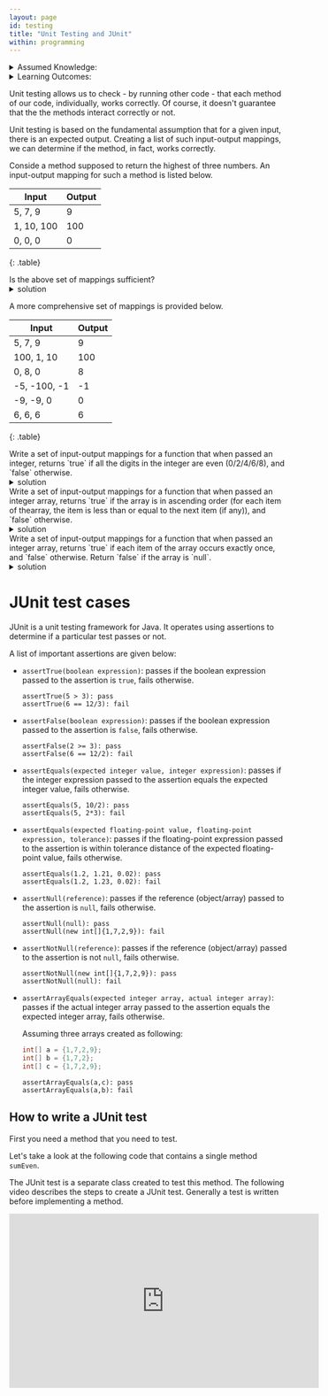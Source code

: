 ```yaml
---
layout: page
id: testing
title: "Unit Testing and JUnit"
within: programming
---
```


<details class="prereq" markdown="1"><summary>Assumed Knowledge:</summary>

  * [Transition to Java](./transition_to_java.html)
  * [Debugging in Java](./debugging.html)

</details>

<details class="outcomes" markdown="1"><summary>Learning Outcomes:</summary>

  * Understand the roll of Unit Testing in the programming process
  * Understand when tests are sufficient
  * Be able to write simple tests using JUnit.

</details>

Unit testing allows us to check - by running other code - that each method of our code, individually, works correctly. Of course, it doesn't guarantee that the the methods interact correctly or not.

Unit testing is based on the fundamental assumption that for a given input, there is an expected output. Creating a list of such input-output mappings, we can determine if the method, in fact, works correctly.

Conside a method supposed to return the highest of three numbers. An input-output mapping for such a method is listed below.

| Input      | Output |
|------------|--------|
| 5, 7, 9       | 9      |
| 1, 10, 100 | 100     |
| 0, 0, 0          | 0      |
{: .table}

<div class="task" markdown="1">
Is the above set of mappings sufficient?
<details class="solution" markdown="1"><summary>solution</summary>
No, in all cases, the third value is the answer. A function that simply returns the third value will pass this insufficient test
</details>
</div>

A more comprehensive set of mappings is provided below.

| Input      | Output |
|------------|--------|
| 5, 7, 9    | 9      |
| 100, 1, 10 | 100    |
| 0, 8, 0    | 8      |
|-5, -100, -1 | -1 |
| -9, -9, 0 | 0 |
| 6, 6, 6 | 6 |
{: .table}

<div class="task" markdown="1">
Write a set of input-output mappings for a function that when passed an integer, returns `true` if all the digits in the integer are even (0/2/4/6/8), and `false` otherwise.
<details class="solution" markdown="1"><summary>solution</summary>
 | Input      | Output |
 |------------|--------|
 | 284666604    | true      |
 | 284661604 | false    |
 | 148   | false      |
 | 227 | false |
 | -2486 | true |
 | -9486 | false |
 | 0 | true |
</details>
</div>

<div class="task" markdown="1">
Write a set of input-output mappings for a function that when passed an integer array, returns `true` if the array is in ascending order (for each item of thearray, the item is less than or equal to the next item (if any)), and `false` otherwise.
<details class="solution" markdown="1"><summary>solution</summary>

 | Input      | Output |
 |------------|--------|
 | {5, 8, 12, 100}    | true      |
 | {6, 6, 6} | true    |
 | {20}   | true      |
 | {} | true |
 | null | not well-defined |
 | {5, 8, 12, 11} | false |
 | {6, 4, 4, 8} | false |
</details>
</div>

<div class="task" markdown="1">
Write a set of input-output mappings for a function that when passed an integer array, returns `true` if each item of the array occurs exactly once, and `false` otherwise. Return `false` if the array is `null`.
<details class="solution" markdown="1"><summary>solution</summary>

| Input      | Output |
|------------|--------|
| {5, 8, 12, 100}    | true      |
| {6, 6, 6} | false    |
| {20}   | true      |
| {} | true |
| null | false |
| {2, 7, 1, 9, 3, -5, -5} | false |
| {2, -5, 7, 1, 9, 3, -5} | false |
</details>
</div>

# JUnit test cases

JUnit is a unit testing framework for Java. It operates using assertions to determine if a particular test passes or not.

A list of important assertions are given below:

* `assertTrue(boolean expression)`: passes if the boolean expression passed to the assertion is `true`, fails otherwise.

	~~~
	assertTrue(5 > 3): pass
	assertTrue(6 == 12/3): fail
	~~~

* `assertFalse(boolean expression)`: passes if the boolean expression passed to the assertion is `false`, fails otherwise.

	~~~
	assertFalse(2 >= 3): pass
	assertFalse(6 == 12/2): fail
	~~~

* `assertEquals(expected integer value, integer expression)`: passes if the integer expression passed to the assertion equals the expected integer value, fails otherwise.

	~~~
	assertEquals(5, 10/2): pass
	assertEquals(5, 2*3): fail
	~~~

* `assertEquals(expected floating-point value, floating-point expression, tolerance)`: passes if the floating-point expression passed to the assertion is within tolerance distance of the expected floating-point value, fails otherwise.

	~~~
	assertEquals(1.2, 1.21, 0.02): pass
	assertEquals(1.2, 1.23, 0.02): fail
	~~~

* `assertNull(reference)`: passes if the reference (object/array) passed to the assertion is `null`, fails otherwise.

	~~~
	assertNull(null): pass
	assertNull(new int[]{1,7,2,9}): fail
	~~~

* `assertNotNull(reference)`: passes if the reference (object/array) passed to the assertion is not `null`, fails otherwise.

	~~~
	assertNotNull(new int[]{1,7,2,9}): pass
	assertNotNull(null): fail
	~~~

* `assertArrayEquals(expected integer array, actual integer array)`: passes if the actual integer array passed to the assertion equals the expected integer array, fails otherwise.

	Assuming three arrays created as following:

	```java
	int[] a = {1,7,2,9};
	int[] b = {1,7,2};
	int[] c = {1,7,2,9};
	```

	~~~
	assertArrayEquals(a,c): pass
	assertArrayEquals(a,b): fail
	~~~

## How to write a JUnit test

First you need a method that you need to test.

Let's take a look at the following code that contains a single method `sumEven`.

<script src="https://gist.github.com/gaurav1780/b3df9f0a24fcf9a0c41cc75cdb8616a3.js"></script>

The JUnit test is a separate class created to test this method. The following video describes the steps to create a JUnit test. Generally a test is written before implementing a method.

<iframe width="560" height="315" src="https://www.youtube.com/embed/7-T3kxCcMJY" frameborder="0" allow="autoplay; encrypted-media" allowfullscreen></iframe>

